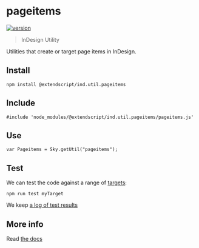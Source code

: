 # pageitems

[![version](https://img.shields.io/npm/v/@extendscript/ind.util.pageitems.svg)](https://www.npmjs.org/package/@extendscript/ind.util.pageitems)

> InDesign Utility

Utilities that create or target page items in InDesign.

## Install

    npm install @extendscript/ind.util.pageitems

## Include

    #include 'node_modules/@extendscript/ind.util.pageitems/pageitems.js'

## Use

    var Pageitems = Sky.getUtil("pageitems");

## Test

We can test the code against a range of [targets](https://github.com/nbqx/fakestk/blob/master/resources/versions.json):

    npm run test myTarget

We keep [a log of test results](./test/results_log.md)


## More info

Read [the docs](../docs/README.md)
